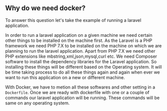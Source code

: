 ## Why do we need docker?
To answer this question let's take the example of running a laravel application.

In order to run a laravel application on a given machine we need certain other things to be installed on the machine first. As the Laravel is a PHP framework we need PHP 7.X to be installed on the machine on which we are planning to run the laravel application. Apart from PHP 7.X we need other PHP extensions like mbstring,xml,json,mysql,curl etc. We need Composer software to install the dependency libraries for the Laravel application. So installing these things will be different based on the Operating system. It will be time taking process to do all these things again and again when ever we want to run this application on a new or different machine.

With Docker, we have to metion all these softwares and other setting in a `Dockerfile`. Once we are ready with dockerfile with one or a couple of commands our laravel application will be running. These commands will be same on any operating system.

